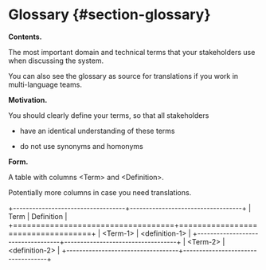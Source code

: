 Glossary {#section-glossary}
========

**Contents.**

The most important domain and technical terms that your stakeholders use
when discussing the system.

You can also see the glossary as source for translations if you work in
multi-language teams.

**Motivation.**

You should clearly define your terms, so that all stakeholders

-   have an identical understanding of these terms

-   do not use synonyms and homonyms

**Form.**

A table with columns &lt;Term&gt; and &lt;Definition&gt;.

Potentially more columns in case you need translations.

+-----------------------------------+-----------------------------------+
| Term                              | Definition                        |
+===================================+===================================+
| &lt;Term-1&gt;                    | &lt;definition-1&gt;              |
+-----------------------------------+-----------------------------------+
| &lt;Term-2&gt;                    | &lt;definition-2&gt;              |
+-----------------------------------+-----------------------------------+


